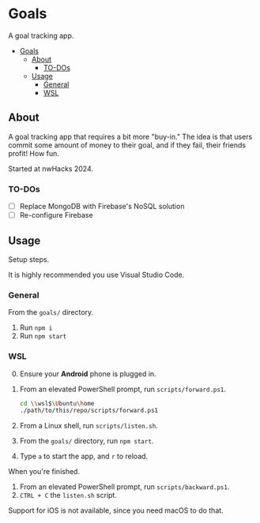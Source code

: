 # Goals

A goal tracking app.

- [Goals](#goals)
  - [About](#about)
    - [TO-DOs](#to-dos)
  - [Usage](#usage)
    - [General](#general)
    - [WSL](#wsl)

## About

A goal tracking app that requires a bit more "buy-in." The idea is that users commit some amount of money to their goal, and if they fail, their friends profit! How fun.

Started at nwHacks 2024.

### TO-DOs

- [ ] Replace MongoDB with Firebase's NoSQL solution
- [ ] Re-configure Firebase

## Usage

Setup steps.

It is highly recommended you use Visual Studio Code.

### General

From the `goals/` directory.

1. Run `npm i`
2. Run `npm start`

### WSL

0. Ensure your **Android** phone is plugged in.
1. From an elevated PowerShell prompt, run `scripts/forward.ps1`.

    ```sh
    cd \\wsl$\Ubuntu\home
    ./path/to/this/repo/scripts/forward.ps1 
    ```

2. From a Linux shell, run `scripts/listen.sh`.
3. From the `goals/` directory, run `npm start`.
4. Type `a` to start the app, and `r` to reload.

When you're finished.

1. From an elevated PowerShell prompt, run `scripts/backward.ps1`.
2. `CTRL + C` the `listen.sh` script.

Support for iOS is not available, since you need macOS to do that.
